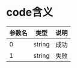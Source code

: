 # code含义

| 参数名 | 类型   | 说明 |
| ------ | ------ | ---- |
| 0      | string | 成功 |
| 1      | string | 失败 |

